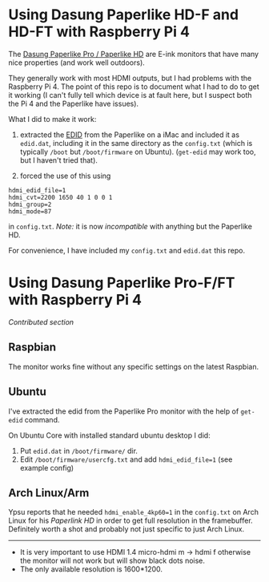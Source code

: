 # Using Dasung Paperlike HD-F and HD-FT with Raspberry Pi 4

The [Dasung Paperlike Pro / Paperlike
HD](https://www.indiegogo.com/projects/first-e-ink-monitor-with-front-light-touch)
are E-ink monitors that have many nice properties (and work well
outdoors).

They generally work with most HDMI outputs, but I had problems with
the Raspberry Pi 4.  The point of this repo is to document what I had
to do to get it working (I can't fully tell which device is at fault
here, but I suspect both the Pi 4 and the Paperlike have issues).

What I did to make it work:

1. extracted the
   [EDID](https://en.wikipedia.org/wiki/Extended_Display_Identification_Data)
   from the Paperlike on a iMac and included it as `edid.dat`, including it
   in the same directory as the `config.txt` (which is typically `/boot`
   but `/boot/firmware` on Ubuntu).  (`get-edid` may work too, but I haven't
   tried that).

2. forced the use of this using

```
hdmi_edid_file=1
hdmi_cvt=2200 1650 40 1 0 0 1
hdmi_group=2
hdmi_mode=87
```

   in `config.txt`.  *Note:* it is now _incompatible_ with anything but the Paperlike HD.

For convenience, I have included my `config.txt` and `edid.dat` this repo.

# Using Dasung Paperlike Pro-F/FT with Raspberry Pi 4

_Contributed section_

## Raspbian

The monitor works fine without any specific settings on the latest Raspbian.

## Ubuntu

I've extracted the edid from the Paperlike Pro monitor with the help of `get-edid` command.

On Ubuntu Core with installed standard ubuntu desktop I did:

1. Put `edid.dat` in `/boot/firmware/` dir.
2. Edit `/boot/firmware/usercfg.txt` and add `hdmi_edid_file=1` (see example config)

## Arch Linux/Arm

Ypsu reports that he needed `hdmi_enable_4kp60=1` in the `config.txt` on Arch Linux for his
*Paperlink HD* in order to get full resolution in the framebuffer.  Definitely worth a shot
and probably not just specific to just Arch Linux.

-----

- It is very important to use HDMI 1.4 micro-hdmi m -> hdmi f otherwise the monitor will not work but will show black dots noise.
- The only available resolution is 1600*1200.
